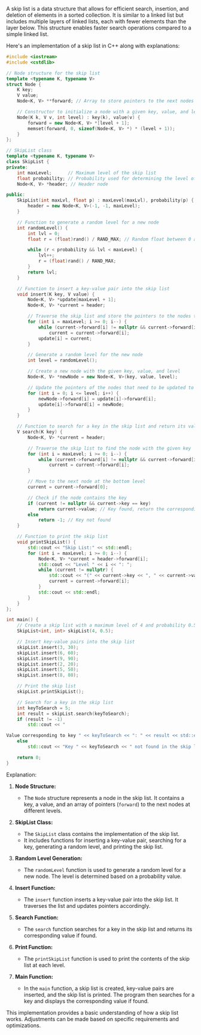 A skip list is a data structure that allows for efficient search, insertion, and deletion of elements in a sorted collection. It is similar to a linked list but includes multiple layers of linked lists, each with fewer elements than the layer below. This structure enables faster search operations compared to a simple linked list.

Here's an implementation of a skip list in C++ along with explanations:

```cpp
#include <iostream>
#include <cstdlib>

// Node structure for the skip list
template <typename K, typename V>
struct Node {
    K key;
    V value;
    Node<K, V> **forward; // Array to store pointers to the next nodes at different levels

    // Constructor to initialize a node with a given key, value, and level
    Node(K k, V v, int level) : key(k), value(v) {
        forward = new Node<K, V> *[level + 1];
        memset(forward, 0, sizeof(Node<K, V> *) * (level + 1));
    }
};

// SkipList class
template <typename K, typename V>
class SkipList {
private:
    int maxLevel;      // Maximum level of the skip list
    float probability; // Probability used for determining the level of a new node
    Node<K, V> *header; // Header node

public:
    SkipList(int maxLvl, float p) : maxLevel(maxLvl), probability(p) {
        header = new Node<K, V>(-1, -1, maxLevel);
    }

    // Function to generate a random level for a new node
    int randomLevel() {
        int lvl = 0;
        float r = (float)rand() / RAND_MAX; // Random float between 0 and 1

        while (r < probability && lvl < maxLevel) {
            lvl++;
            r = (float)rand() / RAND_MAX;
        }
        return lvl;
    }

    // Function to insert a key-value pair into the skip list
    void insert(K key, V value) {
        Node<K, V> *update[maxLevel + 1];
        Node<K, V> *current = header;

        // Traverse the skip list and store the pointers to the nodes that need to be updated
        for (int i = maxLevel; i >= 0; i--) {
            while (current->forward[i] != nullptr && current->forward[i]->key < key)
                current = current->forward[i];
            update[i] = current;
        }

        // Generate a random level for the new node
        int level = randomLevel();

        // Create a new node with the given key, value, and level
        Node<K, V> *newNode = new Node<K, V>(key, value, level);

        // Update the pointers of the nodes that need to be updated to include the new node
        for (int i = 0; i <= level; i++) {
            newNode->forward[i] = update[i]->forward[i];
            update[i]->forward[i] = newNode;
        }
    }

    // Function to search for a key in the skip list and return its value if found
    V search(K key) {
        Node<K, V> *current = header;

        // Traverse the skip list to find the node with the given key
        for (int i = maxLevel; i >= 0; i--) {
            while (current->forward[i] != nullptr && current->forward[i]->key < key)
                current = current->forward[i];
        }

        // Move to the next node at the bottom level
        current = current->forward[0];

        // Check if the node contains the key
        if (current != nullptr && current->key == key)
            return current->value; // Key found, return the corresponding value
        else
            return -1; // Key not found
    }

    // Function to print the skip list
    void printSkipList() {
        std::cout << "Skip List:" << std::endl;
        for (int i = maxLevel; i >= 0; i--) {
            Node<K, V> *current = header->forward[i];
            std::cout << "Level " << i << ": ";
            while (current != nullptr) {
                std::cout << "(" << current->key << ", " << current->value << ") ";
                current = current->forward[i];
            }
            std::cout << std::endl;
        }
    }
};

int main() {
    // Create a skip list with a maximum level of 4 and probability 0.5
    SkipList<int, int> skipList(4, 0.5);

    // Insert key-value pairs into the skip list
    skipList.insert(3, 30);
    skipList.insert(6, 60);
    skipList.insert(9, 90);
    skipList.insert(2, 20);
    skipList.insert(5, 50);
    skipList.insert(8, 80);

    // Print the skip list
    skipList.printSkipList();

    // Search for a key in the skip list
    int keyToSearch = 5;
    int result = skipList.search(keyToSearch);
    if (result != -1)
        std::cout << "

Value corresponding to key " << keyToSearch << ": " << result << std::endl;
    else
        std::cout << "Key " << keyToSearch << " not found in the skip list." << std::endl;

    return 0;
}
```

Explanation:

1. **Node Structure:**
   - The `Node` structure represents a node in the skip list. It contains a key, a value, and an array of pointers (`forward`) to the next nodes at different levels.

2. **SkipList Class:**
   - The `SkipList` class contains the implementation of the skip list.
   - It includes functions for inserting a key-value pair, searching for a key, generating a random level, and printing the skip list.

3. **Random Level Generation:**
   - The `randomLevel` function is used to generate a random level for a new node. The level is determined based on a probability value.

4. **Insert Function:**
   - The `insert` function inserts a key-value pair into the skip list. It traverses the list and updates pointers accordingly.

5. **Search Function:**
   - The `search` function searches for a key in the skip list and returns its corresponding value if found.

6. **Print Function:**
   - The `printSkipList` function is used to print the contents of the skip list at each level.

7. **Main Function:**
   - In the `main` function, a skip list is created, key-value pairs are inserted, and the skip list is printed. The program then searches for a key and displays the corresponding value if found.

This implementation provides a basic understanding of how a skip list works. Adjustments can be made based on specific requirements and optimizations.